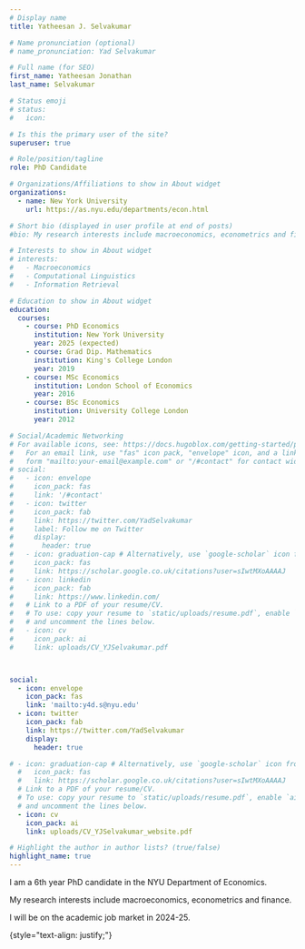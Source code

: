 ```yaml
---
# Display name
title: Yatheesan J. Selvakumar

# Name pronunciation (optional)
# name_pronunciation: Yad Selvakumar

# Full name (for SEO)
first_name: Yatheesan Jonathan
last_name: Selvakumar

# Status emoji
# status:
#   icon: 

# Is this the primary user of the site?
superuser: true

# Role/position/tagline
role: PhD Candidate

# Organizations/Affiliations to show in About widget
organizations:
  - name: New York University
    url: https://as.nyu.edu/departments/econ.html

# Short bio (displayed in user profile at end of posts)
#bio: My research interests include macroeconomics, econometrics and finance

# Interests to show in About widget
# interests:
#   - Macroeconomics  
#   - Computational Linguistics
#   - Information Retrieval

# Education to show in About widget
education:
  courses:
    - course: PhD Economics
      institution: New York University
      year: 2025 (expected)
    - course: Grad Dip. Mathematics
      institution: King's College London
      year: 2019
    - course: MSc Economics
      institution: London School of Economics
      year: 2016
    - course: BSc Economics
      institution: University College London
      year: 2012

# Social/Academic Networking
# For available icons, see: https://docs.hugoblox.com/getting-started/page-builder/#icons
#   For an email link, use "fas" icon pack, "envelope" icon, and a link in the
#   form "mailto:your-email@example.com" or "/#contact" for contact widget.
# social:
#   - icon: envelope
#     icon_pack: fas
#     link: '/#contact'
#   - icon: twitter
#     icon_pack: fab
#     link: https://twitter.com/YadSelvakumar
#     label: Follow me on Twitter
#     display:
#       header: true
#   - icon: graduation-cap # Alternatively, use `google-scholar` icon from `ai` icon pack
#     icon_pack: fas
#     link: https://scholar.google.co.uk/citations?user=sIwtMXoAAAAJ
#   - icon: linkedin
#     icon_pack: fab
#     link: https://www.linkedin.com/
#   # Link to a PDF of your resume/CV.
#   # To use: copy your resume to `static/uploads/resume.pdf`, enable `ai` icons in `params.yaml`,
#   # and uncomment the lines below.
#   - icon: cv
#     icon_pack: ai
#     link: uploads/CV_YJSelvakumar.pdf



social:
  - icon: envelope
    icon_pack: fas
    link: 'mailto:y4d.s@nyu.edu'
  - icon: twitter
    icon_pack: fab
    link: https://twitter.com/YadSelvakumar
    display:
      header: true

# - icon: graduation-cap # Alternatively, use `google-scholar` icon from `ai` icon pack
  #   icon_pack: fas
  #   link: https://scholar.google.co.uk/citations?user=sIwtMXoAAAAJ
  # Link to a PDF of your resume/CV.
  # To use: copy your resume to `static/uploads/resume.pdf`, enable `ai` icons in `params.yaml`,
  # and uncomment the lines below.
  - icon: cv
    icon_pack: ai
    link: uploads/CV_YJSelvakumar_website.pdf

# Highlight the author in author lists? (true/false)
highlight_name: true
---
```


I am a 6th year PhD candidate in the NYU Department of Economics. 

My research interests include macroeconomics, econometrics and finance. 

I will be on the academic job market in 2024-25.


{style="text-align: justify;"}


